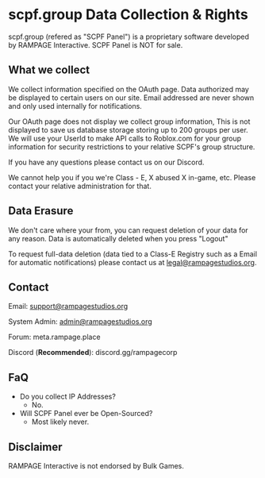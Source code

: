 # scpf.group Data Collection & Rights

scpf.group (refered as "SCPF Panel") is a proprietary software developed by RAMPAGE Interactive. SCPF Panel is NOT for sale.

## What we collect

We collect information specified on the OAuth page. Data authorized may be displayed to certain users on our site. Email addressed are never shown and only used internally for notifications.

Our OAuth page does not display we collect group information, This is not displayed to save us database storage storing up to 200 groups per user. We will use your UserId to make API calls to Roblox.com for your group information for security restrictions to your relative SCPF's group structure.

If you have any questions please contact us on our Discord.&#x20;

We cannot help you if you we're Class - E, X abused X in-game, etc. Please contact your relative administration for that.

## Data Erasure

We don't care where your from, you can request deletion of your data for any reason. Data is automatically deleted when you press "Logout"

To request full-data deletion (data tied to a Class-E Registry such as a Email for automatic notifications) please contact us at legal@rampagestudios.org.

## Contact

Email: support@rampagestudios.org

System Admin: admin@rampagestudios.org

Forum: meta.rampage.place

Discord (**Recommended**): discord.gg/rampagecorp

## FaQ

* Do you collect IP Addresses?
  * No.
* Will SCPF Panel ever be Open-Sourced?
  * Most likely never.

## Disclaimer

RAMPAGE Interactive is not endorsed by Bulk Games.
